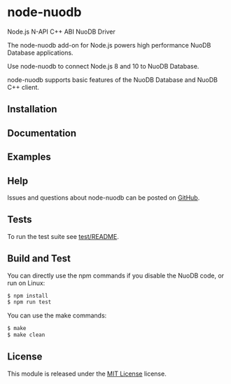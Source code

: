 # node-nuodb

Node.js N-API C++ ABI NuoDB Driver

The node-nuodb add-on for Node.js powers high performance NuoDB Database applications.

Use node-nuodb to connect Node.js 8 and 10 to NuoDB Database.

node-nuodb supports basic features of the NuoDB Database and
NuoDB C++ client.

## Installation

## Documentation

## Examples

## Help

Issues and questions about node-nuodb can be posted on [GitHub][3].

## Tests

To run the test suite see [test/README][34].

## Build and Test

You can directly use the npm commands if you disable the NuoDB code, or run on Linux:

```bash
$ npm install
$ npm run test
```

You can use the make commands:

```bash
$ make
$ make clean
```

## License

This module is released under the [MIT License][36] license.

[3]: https://github.com/rbuck/node-nuodb/issues
[34]: https://github.com/rbuck/node-nuodb/blob/master/test/README.md
[36]: https://opensource.org/licenses/MIT